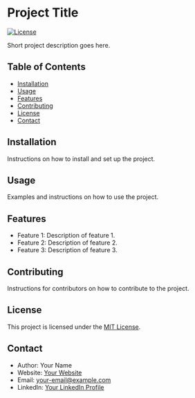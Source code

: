 # Project Title

[![License](https://img.shields.io/badge/License-MIT-blue.svg)](LICENSE)

Short project description goes here.

## Table of Contents

- [Installation](#installation)
- [Usage](#usage)
- [Features](#features)
- [Contributing](#contributing)
- [License](#license)
- [Contact](#contact)

## Installation

Instructions on how to install and set up the project.

## Usage

Examples and instructions on how to use the project.

## Features

- Feature 1: Description of feature 1.
- Feature 2: Description of feature 2.
- Feature 3: Description of feature 3.

## Contributing

Instructions for contributors on how to contribute to the project.

## License

This project is licensed under the [MIT License](LICENSE).

## Contact

- Author: Your Name
- Website: [Your Website](https://example.com)
- Email: [your-email@example.com](mailto:your-email@example.com)
- LinkedIn: [Your LinkedIn Profile](https://linkedin.com/in/yourprofile)

